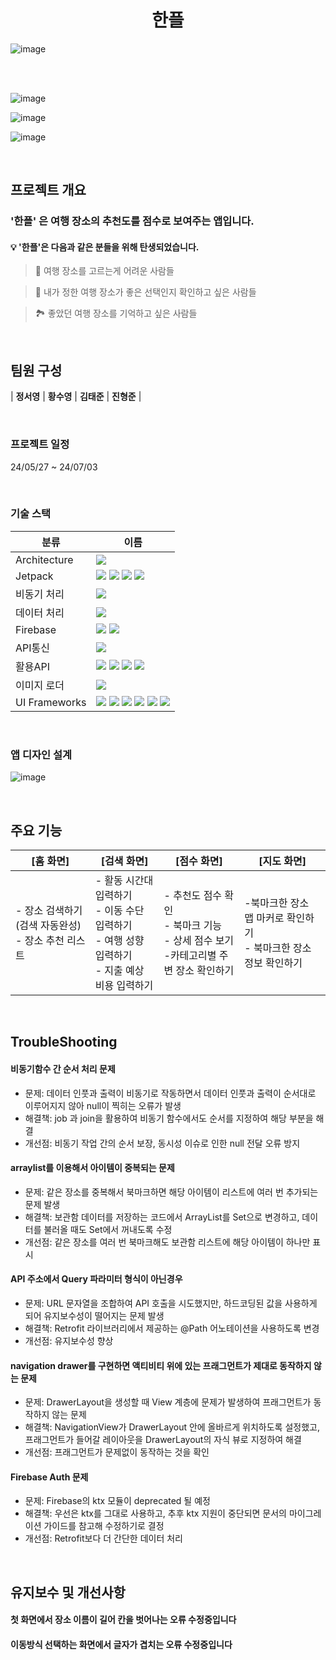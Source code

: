 <h1 align="center">
한플
</h1>
<p align="center">
</p>

![image](https://github.com/cococo35/ScorePlace-App/assets/161271441/484b153a-5017-471b-8103-7f45ac1bf8a8)

<br/><br/>

![image](https://github.com/cococo35/ScorePlace-App/assets/161271441/85868319-6f94-4498-a712-0f86e400d0a7)

![image](https://github.com/cococo35/ScorePlace-App/assets/161271441/eae24f2b-65a4-4299-a648-6a277474c462)

![image](https://github.com/cococo35/ScorePlace-App/assets/161271441/e2052817-004d-47a6-871c-004ee908d394)

<br/>

## 프로젝트 개요
### '한플' 은 여행 장소의 추천도를 점수로 보여주는 앱입니다.

#### 💡 '한플'은 다음과 같은 분들을 위해 탄생되었습니다.

> 📸 여행 장소를 고르는게 어려운 사람들
> 

> 🌟 내가 정한 여행 장소가 좋은 선택인지 확인하고 싶은 사람들
> 

> 🏞 좋았던 여행 장소를 기억하고 싶은 사람들
> 

<br/>

## 팀원 구성

| **정서영** | **황수영** | **김태준** | **진형준** |

<br/>

### 프로젝트 일정
24/05/27 ~ 24/07/03

<br/>

### 기술 스택
| 분류 | 이름 |
| --- | --- |
| Architecture | <img src="https://img.shields.io/badge/MVVM-FDECC8"> |
| Jetpack | <img src="https://img.shields.io/badge/ViewModel-2C593F"> <img src="https://img.shields.io/badge/LiveData-373737"> <img src="https://img.shields.io/badge/LifeCycle-373737"> <img src="https://img.shields.io/badge/ViewBinding-5A5A5A"> |
| 비동기 처리 | <img src="https://img.shields.io/badge/Coroutine-29456C"> |
| 데이터 처리 | <img src="https://img.shields.io/badge/SharedPreferences-69314C"> |
| Firebase | <img src="https://img.shields.io/badge/Authentication-4285F4"> <img src="https://img.shields.io/badge/Firestore-854C1D"> |
| API통신 | <img src="https://img.shields.io/badge/Retrofit-373737">  |
| 활용API | <img src="https://img.shields.io/badge/https://dapi.kakao.com-FFCD00"> <img src="https://img.shields.io/badge/http://openapi.seoul.go.kr:8088/-492F64"> <img src="https://img.shields.io/badge/https://api.openweathermap.org/data/2.5/air_pollution/-373737"> <img src="https://img.shields.io/badge/https://api.openweathermap.org/data/2.5/-492F64">      |
| 이미지 로더 | <img src="https://img.shields.io/badge/Glide-18BED4">  |
| UI Frameworks | <img src="https://img.shields.io/badge/Fragment-492f64"> <img src="https://img.shields.io/badge/RecyclerViewAdapter-6e3630"> <img src="https://img.shields.io/badge/ListAdapter-373737"> <img src="https://img.shields.io/badge/Navigation Drawer-89632a">  <img src="https://img.shields.io/badge/Bottomsheet-492f64"> <img src="https://img.shields.io/badge/Splash-28456c"> 

<br/>

### 앱 디자인 설계
![image](https://github.com/cococo35/ScorePlace-App/assets/161271441/32c925c4-6668-4c82-bb10-6f76833ca883)

<br/>

## 주요 기능

| [홈 화면] | [검색 화면] | [점수 화면] | [지도 화면] |
| --- | --- | --- | --- |
| - 장소 검색하기(검색 자동완성)<br>- 장소 추천 리스트  | - 활동 시간대 입력하기<br>- 이동 수단 입력하기<br>- 여행 성향 입력하기<br>- 지출 예상 비용 입력하기<br> | - 추천도 점수 확인<br>- 북마크 기능<br>- 상세 점수 보기<br>-카테고리별 주변 장소 확인하기 | -북마크한 장소 맵 마커로 확인하기<br>- 북마크한 장소 정보 확인하기 |

<br/>

## TroubleShooting

#### 비동기함수 간 순서 처리 문제
- 문제: 데이터 인풋과 출력이 비동기로 작동하면서 데이터 인풋과 출력이 순서대로 이루어지지 않아 null이 찍히는 오류가 발생
- 해결책: job 과 join을 활용하여 비동기 함수에서도 순서를 지정하여 해당 부분을 해결
- 개선점:  비동기 작업 간의 순서 보장, 동시성 이슈로 인한 null 전달 오류 방지

#### arraylist를 이용해서 아이템이 중복되는 문제
- 문제: 같은 장소를 중복해서 북마크하면 해당 아이템이 리스트에 여러 번 추가되는 문제 발생
- 해결책: 보관함 데이터를 저장하는 코드에서 ArrayList를 Set으로 변경하고, 데이터를 불러올 때도 Set에서 꺼내도록 수정
- 개선점: 같은 장소를 여러 번 북마크해도 보관함 리스트에 해당 아이템이 하나만 표시

#### API 주소에서 Query 파라미터 형식이 아닌경우
- 문제: URL 문자열을 조합하여 API 호출을 시도했지만, 하드코딩된 값을 사용하게 되어 유지보수성이 떨어지는 문제 발생
- 해결책: Retrofit 라이브러리에서 제공하는 @Path 어노테이션을 사용하도록 변경
- 개선점: 유지보수성 향상

#### navigation drawer를 구현하면 액티비티 위에 있는 프래그먼트가 제대로 동작하지 않는 문제
- 문제: DrawerLayout을 생성할 때 View 계층에 문제가 발생하여 프래그먼트가 동작하지 않는 문제
- 해결책: NavigationView가 DrawerLayout 안에 올바르게 위치하도록 설정했고, 프래그먼트가 들어갈 레이아웃을 DrawerLayout의 자식 뷰로 지정하여 해결
- 개선점: 프래그먼트가 문제없이 동작하는 것을 확인

#### Firebase Auth 문제
- 문제: Firebase의 ktx 모듈이 deprecated 될 예정
- 해결책: 우선은 ktx를 그대로 사용하고, 추후 ktx 지원이 중단되면 문서의 마이그레이션 가이드를 참고해 수정하기로 결정
- 개선점: Retrofit보다 더 간단한 데이터 처리

<br/>

## 유지보수 및 개선사항

#### 첫 화면에서 장소 이름이 길어 칸을 벗어나는 오류 수정중입니다
#### 이동방식 선택하는 화면에서 글자가 겹치는 오류 수정중입니다
